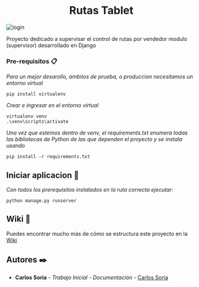 ﻿<h1 align="center"> Rutas Tablet </h1>

![login](https://github.com/caeduardo99/rutas-web/assets/78270693/6129ff0c-c8ed-44fe-b850-799da2cf6fef)

Proyecto dedicado a supervisar el control de rutas por vendedor modulo (supervisor) desarrollado en Django


### Pre-requisitos 📋

_Para un mejor desarollo, ambitos de prueba, o produccion necesitamos un entorno virtual_

```
pip install virtualenv
```


_Crear e ingresar en el entorno virtual_

```
virtualenv venv
.\venv\scripts\activate
```

_Una vez que estemos dentro de venv, el requirements.txt enumera todas las bibliotecas de Python de las que dependen el proyecto y se instala usando_

```
pip install -r requirements.txt
```

## Iniciar aplicacion 🔧

_Con todos los prerequisitos instalados en la ruta correcta ejecutar:_

```
python manage.py runserver
```

## Wiki 📖

Puedes encontrar mucho más de cómo se estructura este proyecto en la [Wiki](https://github.com/caeduardo99/rutas-web/wiki)



## Autores ✒️


* **Carlos Soria** - *Trabajo Inicial - Documentación* - [Carlos Soria](https://github.com/caeduardo99)

